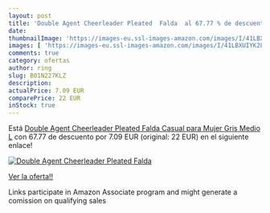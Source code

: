 ```yaml
---
layout: post
title: 'Double Agent Cheerleader Pleated  Falda  al 67.77 % de descuento'
date: 
thumbnailImage: 'https://images-eu.ssl-images-amazon.com/images/I/41LBXUIYK2L._SL200_.jpg'
images: [ 'https://images-eu.ssl-images-amazon.com/images/I/41LBXUIYK2L._SL200_.jpg' ]
comments: true
category: ofertas
author: ring
slug: B01N227KLZ
description:
actualPrice: 7.09 EUR
comparePrice: 22 EUR
inStock: true
---
```


Está [Double Agent Cheerleader Pleated  Falda Casual para Mujer   Gris Medio   L](https://www.amazon.es/dp/B01N227KLZ/?tag=tolees-21) con 67.77 de descuento por 7.09 EUR (original: 22 EUR) en el siguiente enlace!

[![Double Agent Cheerleader Pleated  Falda ](https://images-eu.ssl-images-amazon.com/images/I/41LBXUIYK2L._SL200_.jpg)](https://www.amazon.es/dp/B01N227KLZ/?tag=tolees-21)

[Ver la oferta!!](https://www.amazon.es/dp/B01N227KLZ/?tag=tolees-21)

Links participate in Amazon Associate program and might generate a comission on qualifying sales


